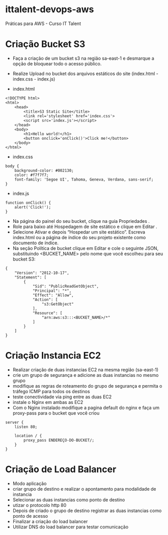 # ittalent-devops-aws
Práticas para AWS - Curso IT Talent

# Criação Bucket S3

- Faça a criação de um bucket s3 na região sa-east-1 e desmarque a opção de bloquear todo o acesso público.
- Realize Upload no bucket dos arquivos estáticos do site (index.html - index.css - index.js)

- index.html
```
<!DOCTYPE html>
<html>
	<head>
		<title>S3 Static Site</title>
		<link rel='stylesheet' href='index.css'>
		<script src='index.js'></script>
	</head>
	<body>
		<h1>Hello world!</h1>
		<button onclick='onClick()'>Click me!</button>
	</body>
</html>
```

- index.css
```
body {
    background-color: #002130;
    color: #f7f7f7;
    font-family: 'Segoe UI', Tahoma, Geneva, Verdana, sans-serif;
}
```

- index.js
```
function onClick() {
    alert('Click!');
}
```

- Na página do painel do seu bucket, clique na guia Propriedades .
- Role para baixo até Hospedagem de site estático e clique em Editar .
- Selecione Ativar e depois “Hospedar um site estático”. Escreva index.html ou a página de índice do seu projeto existente como documento de índice.
- Na seção Política de bucket clique em Editar e cole o seguinte JSON, substituindo <BUCKET_NAME> pelo nome que você escolheu para seu bucket S3:

```
{
	"Version": "2012-10-17",
	"Statement": [
		{
			"Sid": "PublicReadGetObject",
			"Principal": "*",
			"Effect": "Allow",
			"Action": [
				"s3:GetObject"
			],
			"Resource": [
				"arn:aws:s3:::<BUCKET_NAME>/*"
			]
		}
	]
}
```

# Criação Instancia EC2

- Realizar criação de duas instancias EC2 na mesma região (sa-east-1)
- crie um grupo de segurança e adicione as duas instancias no mesmo grupo
- modifique as regras de roteamento do grupo de segurança e permita o tráfego ICMP para todos os destinos
- teste conectividade via ping entre as duas EC2
- instale o Nginx em ambas as EC2
- Com o Nginx instalado modifique a pagina default do nginx e faça um proxy-pass para o bucket que você criou
```
server {
    listen 80;

    location / {
        proxy_pass ENDEREÇO-DO-BUCKET/;
    }
}

```


# Criação de Load Balancer
- Modo aplicação
- criar grupo de destino e realizar o apontamento para modalidade de instancia
- Selecionar as duas instancias como ponto de destino
- utizar o protocolo http 80
- Depois de criado o grupo de destino registrar as duas instancias como ponto de acesso
- Finalizar a criação do load balancer
- Utilizar DNS do load balancer para testar comunicação
